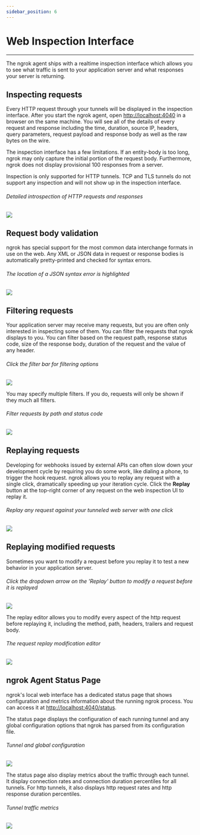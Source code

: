 ```yaml
---
sidebar_position: 6
---
```


# Web Inspection Interface

---

The ngrok agent ships with a realtime inspection interface which allows you to see what traffic is sent to your application server and what responses your server is returning.

## Inspecting requests

Every HTTP request through your tunnels will be displayed in the inspection interface. After you start the ngrok agent, open [http://localhost:4040](http://localhost:4040) in a browser on the same machine. You will see all of the details of every request and response including the time, duration, source IP, headers, query parameters, request payload and response body as well as the raw bytes on the wire.

The inspection interface has a few limitations. If an entity-body is too long, ngrok may only capture the initial portion of the request body. Furthermore, ngrok does not display provisional 100 responses from a server.

Inspection is only supported for HTTP tunnels. TCP and TLS tunnels do not support any inspection and will not show up in the inspection interface.

###### Detailed introspection of HTTP requests and responses

![](/img/docs/inspect2.png)

## Request body validation

ngrok has special support for the most common data interchange formats in use on the web. Any XML or JSON data in request or response bodies is automatically pretty-printed and checked for syntax errors.

###### The location of a JSON syntax error is highlighted

![](/img/docs/syntax.png)

## Filtering requests

Your application server may receive many requests, but you are often only interested in inspecting some of them. You can filter the requests that ngrok displays to you. You can filter based on the request path, response status code, size of the response body, duration of the request and the value of any header.

###### Click the filter bar for filtering options

![](/img/docs/inspect-filter-select.png)

You may specify multiple filters. If you do, requests will only be shown if they much all filters.

###### Filter requests by path and status code

![](/img/docs/inspect-filter.png)

## Replaying requests

Developing for webhooks issued by external APIs can often slow down your development cycle by requiring you do some work, like dialing a phone, to trigger the hook request. ngrok allows you to replay any request with a single click, dramatically speeding up your iteration cycle. Click the **Replay** button at the top-right corner of any request on the web inspection UI to replay it.

###### Replay any request against your tunneled web server with one click

![](/img/docs/replay2.png)

## Replaying modified requests

Sometimes you want to modify a request before you replay it to test a new behavior in your application server.

###### Click the dropdown arrow on the 'Replay' button to modify a request before it is replayed

![](/img/docs/replay-modify-button.png)

The replay editor allows you to modify every aspect of the http request before replaying it, including the method, path, headers, trailers and request body.

###### The request replay modification editor

![](/img/docs/replay-modify.png)

## ngrok Agent Status Page

ngrok's local web interface has a dedicated status page that shows configuration and metrics information about the running ngrok process. You can access it at [http://localhost:4040/status](http://localhost:4040/status).

The status page displays the configuration of each running tunnel and any global configuration options that ngrok has parsed from its configuration file.

###### Tunnel and global configuration

![](/img/docs/status-configuration.png)

The status page also display metrics about the traffic through each tunnel. It display connection rates and connection duration percentiles for all tunnels. For http tunnels, it also displays http request rates and http response duration percentiles.

###### Tunnel traffic metrics

![](/img/docs/status-metrics.png)
